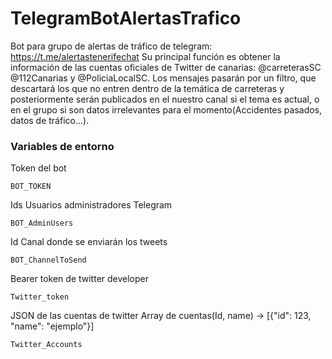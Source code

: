 # TelegramBotAlertasTrafico
Bot para grupo de alertas de tráfico de telegram: https://t.me/alertastenerifechat
Su principal función es obtener la información de las cuentas oficiales de Twitter de canarias: @carreterasSC @112Canarias y @PoliciaLocalSC. Los mensajes pasarán por un filtro, que descartará los que no entren dentro de la temática de carreteras y posteriormente serán publicados en el nuestro canal si el tema es actual, o en el grupo si son datos irrelevantes para el momento(Accidentes pasados, datos de tráfico...). 
### Variables de entorno

Token del bot
```
BOT_TOKEN
```
Ids Usuarios administradores Telegram
```
BOT_AdminUsers
```
Id Canal donde se enviarán los tweets
```
BOT_ChannelToSend
```
Bearer token de twitter developer
```
Twitter_token
```

JSON de las cuentas de twitter Array de cuentas(Id, name) -> [{"id": 123, "name": "ejemplo"}] 
```
Twitter_Accounts
```
